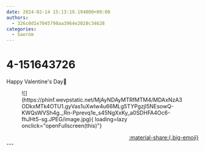```yaml
---
date: 2024-02-14 15:13:19.194000+09:00
authors:
  - 326c0d1e7045798aa3964e2028c34628
categories:
  - Saerom
---
```


# 4-151643726

<div class="post-container" markdown="1">
<div class="content-container md-sidebar__scrollwrap" markdown="1">

Happy Valentine's Day🤎
<figure markdown="1">
![](https://phinf.wevpstatic.net/MjAyNDAyMTRfMTM4/MDAxNzA3ODkxMTk4OTU1.gyVas1uXwIw4u66MLg5TYPgzjl5NEsowQ-KWQsWVSh4g._Rn-Pprevq1e_s45NgXxKy_a0SDHFA4Oc6-fhJHt5-sg.JPEG/image.jpg){ loading=lazy onclick="openFullscreen(this)"}
</figure>


</div>
</div>

<div style="text-align: right;" markdown="1">
<a href="https://weverse.io/fromis9/artist/4-151643726" style="text-align: right;">:material-share:{.big-emoji}</a>
</div>
---
